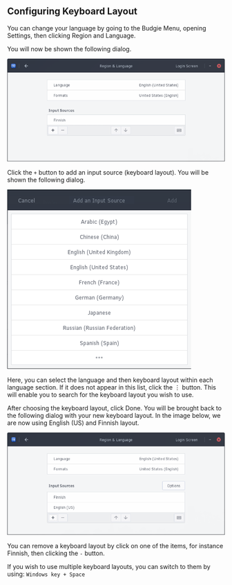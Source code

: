 ## Configuring Keyboard Layout

You can change your language by going to the Budgie Menu, opening Settings, then clicking Region and Language.

You will now be shown the following dialog.

![Languages Overview](../../images/managing-your-system/languages-overview.png)

Click the `+` button to add an input source (keyboard layout). You will be shown the following dialog.

![Add Input Source](../../images/managing-your-system/add-input-source.png)

Here, you can select the language and then keyboard layout within each language section. If it does not appear in this list, click the ⋮ button. This will enable you to search for the keyboard layout you wish to use.

After choosing the keyboard layout, click Done. You will be brought back to the following dialog with your new keyboard layout. In the image below, we are now using English (US) and Finnish layout.

![Languages Overview - New Languages](../../images/managing-your-system/languages-overview-newlang.png)

You can remove a keyboard layout by click on one of the items, for instance Finnish, then clicking the `-` button.

If you wish to use multiple keyboard layouts, you can switch to them by using: `Windows key + Space`